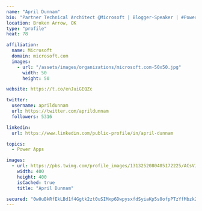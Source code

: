 ```yaml
---
name: "April Dunnam"
bio: "Partner Technical Architect @Microsoft | Blogger-Speaker | #PowerApps, #PowerAutomate, #Office365, #SharePoint | #WIT | #Karaoke Queen"
location: Broken Arrow, OK
type: "profile"
heat: 78

affiliation:
  name: Microsoft
  domain: microsoft.com
  images:
    - url: "/assets/images/organizations/microsoft.com-50x50.jpg"
      width: 50
      height: 50

website: https://t.co/enJuiGEQZc

twitter:
  username: aprildunnam
  url: https://twitter.com/aprildunnam
  followers: 5316

linkedin:
  url: https://www.linkedin.com/public-profile/in/april-dunnam

topics:
  - Power Apps

images:
  - url: https://pbs.twimg.com/profile_images/1313252080405172225/ACsVJFqU_400x400.jpg
    width: 400
    height: 400
    isCached: true
    title: "April Dunnam"

secured: "0w0uBkRfEkLBd1f4Ggtk2zt0uSIMxp6DwpysxfdSyiaKp5s0ofpPTzYfMbzk2tdoTjZvzjai+nS8cfHdBI5H6Nv9lJ2uwTIwXlysZZX6WblgNcqID8u9H6AKM8/8z8bhPSBT+H2YQX/Lx9zVW6vrltuj30oBOzVWvLu6mlmq8Skv52On29At2RYfQVNZrZ3dUplx46LTpU8cHvuJfr1czG8rxNeQd+OdtglItl8snjt0lx/etfgkO3DRunchKzwCArBTgqNBcEz3IC64T/a36HfbpLhpyQ1kzrpEmL0bNr8sBB969oNJ99K4S/4kIWpoebMiqX1Sgf0Pi7EB7S4BhkK0ANa+9Mr6M1bTholtOOkIh612R5mvuJCmgPMVlt7zQQfBlGhna/GwC5ctwzS04VlX5tIa0kn0isw4BuHdZlQ=;9QeTjuYDPM8p6UsIwr/LWg=="
---
```


